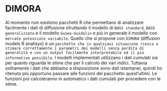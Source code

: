 # DIMORA

Al momento non esistono pacchetti R che permettano di analizzare facilmente i dati di diffusione sfruttando il modello di `BASS standard`, `BASS generalizzato` e il modello `Guseo-Guidolin` e più in generale il modello con `mercato potenziale variabile`. Quello che si propone con `DIMORA` (diffusion models R analisys) è un `pacchetto che in qualsiasi situazione riesca a stimare correttamente i parametri dei modelli senza perdita di generalità e con un output facilmente interpretabile ed il più informativo possibile`. I modelli implementati utilizzano i dati cumulati sia per quanto riguarda le stime che per il calcolo dei vari indici. Tuttavia solitamente i dati che abbiamo a disposizione sono dati istantanei, quindi ho ritenuto più opportuno passare alle funzioni del pacchetto quest’ultimi. Le funzioni poi calcoleranno in automatico i dati cumulati per procedere con le stime.
